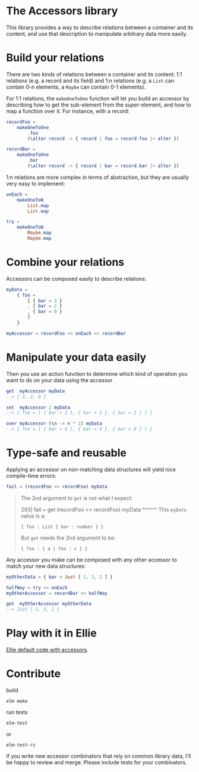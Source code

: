 The Accessors library
=====================

This library provides a way to describe relations between a container and its
content, and use that description to manipulate arbitrary data more easily.

# Build your relations 

There are two kinds of relations between a container and its content: 1:1
relations (e.g. a record and its field) and 1:n relations (e.g. a `List` can
contain 0-n elements, a `Maybe` can contain 0-1 elements).

For 1:1 relations, the `makeOneToOne` function will let you build an accessor
by describing how to get the sub-element from the super-element, and how to map
a function over it. For instance, with a record:

```elm
recordFoo =
    makeOneToOne
        .foo
        (\alter record -> { record | foo = record.foo |> alter })

recordBar =
    makeOneToOne
        .bar
        (\alter record -> { record | bar = record.bar |> alter })
```

1:n relations are more complex in terms of abstraction, but they are usually
very easy to implement:

```elm
onEach = 
    makeOneToN
        List.map
        List.map

try = 
    makeOneToN
        Maybe.map
        Maybe.map
```

# Combine your relations

Accessors can be composed easily to describe relations:

```elm
myData =
    { foo =
        [ { bar = 3 }
        , { bar = 2 }
        , { bar = 0 }
        ]
    }

myAccessor = recordFoo << onEach << recordBar
```

# Manipulate your data easily

Then you use an action function to determine which kind of operation you want to
do on your data using the accessor

```elm
get  myAccessor myData
--> [ 3, 2, 0 ]

set  myAccessor 2 myData
--> { foo = [ { bar = 2 }, { bar = 2 }, { bar = 2 } ] }

over myAccessor (\n -> n * 2) myData
--> { foo = [ { bar = 6 }, { bar = 4 }, { bar = 0 } ] }
```

# Type-safe and reusable

Applying an accessor on non-matching data structures will yield nice
compile-time errors: 

```elm
fail = (recordFoo << recordFoo) myData
```
> The 2nd argument to `get` is not what I expect:
> 
> 293| fail = get (recordFoo << recordFoo) myData
>                                          ^^^^^^
> This `myData` value is a:
> 
>     { foo : List { bar : number } }
> 
> But `get` needs the 2nd argument to be:
> 
>     { foo : { a | foo : c } }

Any accessor you make can be composed with any other accessor to match your new
data structures: 

```elm
myOtherData = { bar = Just [ 1, 3, 2 ] }

halfWay = try << onEach
myOtherAccessor = recordBar << halfWay

get  myOtherAccessor myOtherData
--> Just [ 1, 3, 2 ]
```

# Play with it in Ellie

[Ellie default code with accessors](https://ellie-app.com/4wHNCxgft87a1). 

# Contribute

build

```elm make```

run tests

`elm-test`

or 

`elm-test-rs`

If you write new accessor combinators that rely on common library data, I'll be
happy to review and merge. Please include tests for your combinators.
